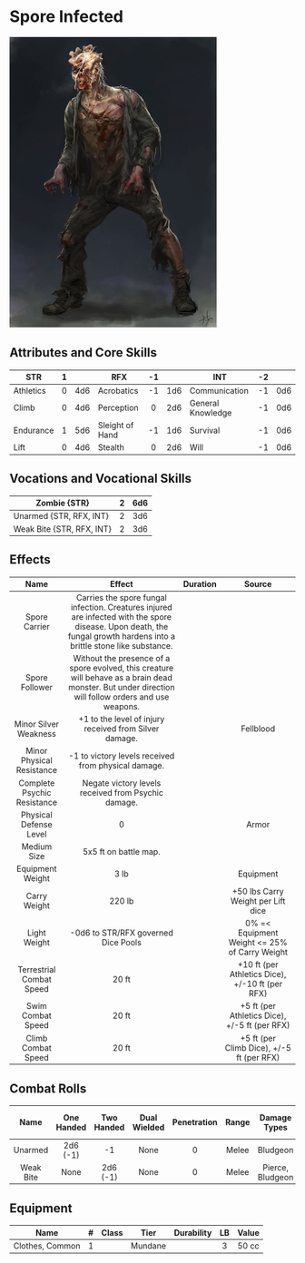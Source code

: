 # Spore Infected

![img](SporeInfected.png)

## Attributes and Core Skills

| STR       | 1 |    | RFX             | -1 |    | INT               | -2 |    |
| --------- | :-: | :-: | --------------- | :-: | :-: | ----------------- | :-: | :-: |
| Athletics | 0 | 4d6 | Acrobatics      | -1 | 1d6 | Communication     | -1 | 0d6 |
| Climb     | 0 | 4d6 | Perception      | 0 | 2d6 | General Knowledge | -1 | 0d6 |
| Endurance | 1 | 5d6 | Sleight of Hand | -1 | 1d6 | Survival          | -1 | 0d6 |
| Lift      | 0 | 4d6 | Stealth         | 0 | 2d6 | Will              | -1 | 0d6 |

## Vocations and Vocational Skills

| Zombie {STR}              | 2 | 6d6 |
| ------------------------- | :-: | :-: |
| Unarmed {STR, RFX, INT}   | 2 | 3d6 |
| Weak Bite {STR, RFX, INT} | 2 | 3d6 |

## Effects

|            Name            |                                                                                Effect                                                                                | Duration |                      Source                      |
| :-------------------------: | :-------------------------------------------------------------------------------------------------------------------------------------------------------------------: | :------: | :----------------------------------------------: |
|        Spore Carrier        | Carries the spore fungal infection. Creatures injured are infected with the spore disease. Upon death, the fungal growth hardens into a brittle stone like substance. |          |                                                  |
|       Spore Follower       |          Without the presence of a spore evolved, this creature will behave as a brain dead monster. But under direction will follow orders and use weapons.          |          |                                                  |
|    Minor Silver Weakness    |                                                        +1 to the level of injury received from Silver damage.                                                        |          |                    Fellblood                    |
|  Minor Physical Resistance  |                                                         -1 to victory levels received from physical damage.                                                         |          |                                                  |
| Complete Psychic Resistance |                                                         Negate victory levels received from  Psychic damage.                                                         |          |                                                  |
|   Physical Defense Level   |                                                                                   0                                                                                   |          |                      Armor                      |
|         Medium Size         |                                                                         5x5 ft on battle map.                                                                         |          |                                                  |
|      Equipment Weight      |                                                                                 3 lb                                                                                 |          |                    Equipment                    |
|        Carry Weight        |                                                                                220 lb                                                                                |          |        +50 lbs Carry Weight per Lift dice        |
|        Light Weight        |                                                                  -0d6 to STR/RFX governed Dice Pools                                                                  |          |  0% =< Equipment Weight <= 25% of Carry Weight  |
|  Terrestrial Combat Speed  |                                                                                 20 ft                                                                                 |          | +10 ft (per Athletics Dice), +/-10 ft (per RFX) |
|      Swim Combat Speed      |                                                                                 20 ft                                                                                 |          |  +5 ft (per Athletics Dice), +/-5 ft (per RFX)  |
|     Climb Combat Speed     |                                                                                 20 ft                                                                                 |          |    +5 ft (per Climb Dice), +/-5 ft (per RFX)    |

## Combat Rolls

|   Name   | One<br />Handed | Two<br />Handed | Dual<br />Wielded | Penetration | Range | Damage<br />Types | Engageable<br />Opponents | Area Of<br />Effect | Resource<br />Class |
| :-------: | :-------------: | :-------------: | :---------------: | :---------: | :---: | :---------------: | :-----------------------: | :-----------------: | :-----------------: |
|  Unarmed  |  2d6<br />(-1)  |       -1       |       None       |      0      | Melee |     Bludgeon     |           Rapid           |        None        |        None        |
| Weak Bite |      None      |  2d6<br />(-1)  |       None       |      0      | Melee | Pierce, Bludgeon |        Rapid Max 2        |        None        |        None        |

## Equipment

| Name            | # | Class |  Tier  | Durability | LB | Value |
| --------------- | :-: | :---: | :-----: | :--------: | :-: | :---: |
| Clothes, Common | 1 |      | Mundane |            | 3 | 50 cc |

